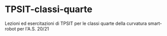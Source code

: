 # TPSIT-classi-quarte
Lezioni ed esercitazioni di TPSIT per le classi quarte della curvatura smart-robot per l'A.S. 20/21

